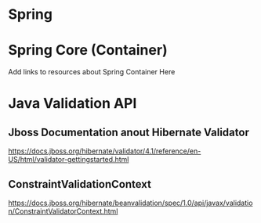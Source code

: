 # Spring
# Spring Core (Container)
Add links to resources about Spring Container Here

# Java Validation API
## Jboss Documentation anout Hibernate Validator
https://docs.jboss.org/hibernate/validator/4.1/reference/en-US/html/validator-gettingstarted.html
## ConstraintValidationContext
https://docs.jboss.org/hibernate/beanvalidation/spec/1.0/api/javax/validation/ConstraintValidatorContext.html